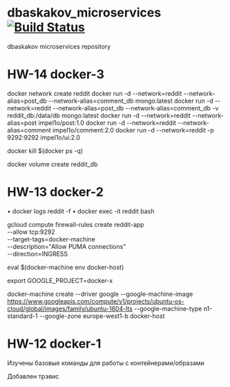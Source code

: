 # dbaskakov_microservices[![Build Status](https://travis-ci.com/Otus-DevOps-2018-09/dbaskakov_microservices.svg?branch=master)](https://travis-ci.com/Otus-DevOps-2018-09/dbaskakov_microservices)
dbaskakov microservices repository

# HW-14 docker-3
docker network create reddit
docker run -d --network=reddit --network-alias=post_db --network-alias=comment_db mongo:latest
docker run -d --network=reddit --network-alias=post_db --network-alias=comment_db -v reddit_db:/data/db mongo:latest
docker run -d --network=reddit --network-alias=post impel1o/post:1.0
docker run -d --network=reddit --network-alias=comment impel1o/comment:2.0
docker run -d --network=reddit -p 9292:9292 impel1o/ui:2.0

docker kill $(docker ps -q)


docker volume create reddit_db

# HW-13 docker-2

• docker logs reddit -f
• docker exec -it reddit bash

 gcloud compute firewall-rules create reddit-app \
 --allow tcp:9292 \
 --target-tags=docker-machine \
 --description="Allow PUMA connections" \
 --direction=INGRESS 

eval $(docker-machine env docker-host) 

export GOOGLE_PROJECT=docker-x

docker-machine create --driver google --google-machine-image https://www.googleapis.com/compute/v1/projects/ubuntu-os-cloud/global/images/family/ubuntu-1604-lts --google-machine-type n1-standard-1 --google-zone europe-west1-b docker-host

# HW-12 docker-1

Изучены базовые команды для работы с контейнерами/образами

Добавлен трэвис
